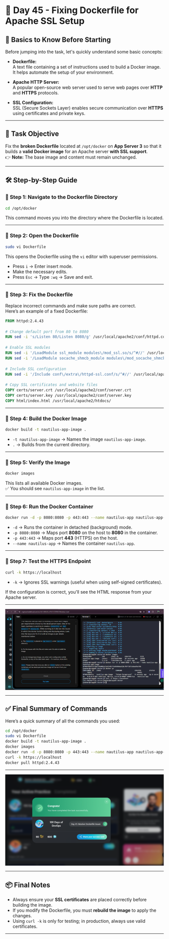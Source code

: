 # 📘 Day 45 - Fixing Dockerfile for Apache SSL Setup

## 🧠 Basics to Know Before Starting

Before jumping into the task, let's quickly understand some basic concepts:

- **Dockerfile:**  
  A text file containing a set of instructions used to build a Docker image. It helps automate the setup of your environment.

- **Apache HTTP Server:**  
  A popular open-source web server used to serve web pages over **HTTP** and **HTTPS** protocols.

- **SSL Configuration:**  
  SSL (Secure Sockets Layer) enables secure communication over **HTTPS** using certificates and private keys.

---

## 🎯 Task Objective

Fix the **broken Dockerfile** located at `/opt/docker` on **App Server 3** so that it builds a **valid Docker image** for an Apache server **with SSL support**.  
👉 **Note:** The base image and content must remain unchanged.

---

## 🛠️ Step-by-Step Guide

### 🔹 Step 1: Navigate to the Dockerfile Directory

```bash
cd /opt/docker
```
This command moves you into the directory where the Dockerfile is located.

---

### 🔹 Step 2: Open the Dockerfile

```bash
sudo vi Dockerfile
```
This opens the Dockerfile using the `vi` editor with superuser permissions.

- Press `i` → Enter insert mode.  
- Make the necessary edits.  
- Press `Esc` → Type `:wq` → Save and exit.

---

### 🔹 Step 3: Fix the Dockerfile

Replace incorrect commands and make sure paths are correct.  
Here’s an example of a fixed Dockerfile:

```dockerfile
FROM httpd:2.4.43

# Change default port from 80 to 8080
RUN sed -i 's/Listen 80/Listen 8080/g' /usr/local/apache2/conf/httpd.conf

# Enable SSL modules
RUN sed -i '/LoadModule ssl_module modules\/mod_ssl.so/s/^#//' /usr/local/apache2/conf/httpd.conf
RUN sed -i '/LoadModule socache_shmcb_module modules\/mod_socache_shmcb.so/s/^#//' /usr/local/apache2/conf/httpd.conf

# Include SSL configuration
RUN sed -i '/Include conf\/extra\/httpd-ssl.conf/s/^#//' /usr/local/apache2/conf/httpd.conf

# Copy SSL certificates and website files
COPY certs/server.crt /usr/local/apache2/conf/server.crt
COPY certs/server.key /usr/local/apache2/conf/server.key
COPY html/index.html /usr/local/apache2/htdocs/
```

---

### 🔹 Step 4: Build the Docker Image

```bash
docker build -t nautilus-app-image .
```
- `-t nautilus-app-image` → Names the image `nautilus-app-image`.
- `.` → Builds from the current directory.

---

### 🔹 Step 5: Verify the Image

```bash
docker images
```
This lists all available Docker images.  
✅ You should see `nautilus-app-image` in the list.

---

### 🔹 Step 6: Run the Docker Container

```bash
docker run -d -p 8080:8080 -p 443:443 --name nautilus-app nautilus-app-image
```
- `-d` → Runs the container in detached (background) mode.  
- `-p 8080:8080` → Maps port **8080** on the host to **8080** in the container.  
- `-p 443:443` → Maps port **443** (HTTPS) on the host.  
- `--name nautilus-app` → Names the container `nautilus-app`.

---

### 🔹 Step 7: Test the HTTPS Endpoint

```bash
curl -k https://localhost
```
- `-k` → Ignores SSL warnings (useful when using self-signed certificates).

If the configuration is correct, you'll see the HTML response from your Apache server.

---

![Screenshot 2025-09-21 204203](assets/Screenshot%202025-09-21%20204203.png)

---

## ✅ Final Summary of Commands

Here’s a quick summary of all the commands you used:

```bash
cd /opt/docker
sudo vi Dockerfile
docker build -t nautilus-app-image .
docker images
docker run -d -p 8080:8080 -p 443:443 --name nautilus-app nautilus-app-image
curl -k https://localhost
docker pull httpd:2.4.43
```

---
![Screenshot 2025-09-21 204453](assets/Screenshot%202025-09-21%20204453.png)

---

## 📦 Final Notes

- Always ensure your **SSL certificates** are placed correctly before building the image.  
- If you modify the Dockerfile, you must **rebuild the image** to apply the changes.  
- Using `curl -k` is only for testing; in production, always use valid certificates.

---

